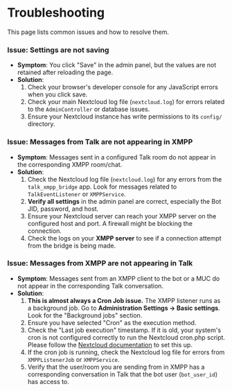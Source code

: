 # Troubleshooting

This page lists common issues and how to resolve them.

### Issue: Settings are not saving

- **Symptom**: You click "Save" in the admin panel, but the values are not retained after reloading the page.
- **Solution**: 
  1. Check your browser's developer console for any JavaScript errors when you click save.
  2. Check your main Nextcloud log file (`nextcloud.log`) for errors related to the `AdminController` or database issues.
  3. Ensure your Nextcloud instance has write permissions to its `config/` directory.

### Issue: Messages from Talk are not appearing in XMPP

- **Symptom**: Messages sent in a configured Talk room do not appear in the corresponding XMPP room/chat.
- **Solution**:
  1. Check the Nextcloud log file (`nextcloud.log`) for any errors from the `talk_xmpp_bridge` app. Look for messages related to `TalkEventListener` or `XMPPService`.
  2. **Verify all settings** in the admin panel are correct, especially the Bot JID, password, and host.
  3. Ensure your Nextcloud server can reach your XMPP server on the configured host and port. A firewall might be blocking the connection.
  4. Check the logs on your **XMPP server** to see if a connection attempt from the bridge is being made.

### Issue: Messages from XMPP are not appearing in Talk

- **Symptom**: Messages sent from an XMPP client to the bot or a MUC do not appear in the corresponding Talk conversation.
- **Solution**:
  1. **This is almost always a Cron Job issue.** The XMPP listener runs as a background job. Go to **Administration Settings -> Basic settings**. Look for the "Background jobs" section. 
  2. Ensure you have selected "Cron" as the execution method.
  3. Check the "Last job execution" timestamp. If it is old, your system's cron is not configured correctly to run the Nextcloud cron.php script. Please follow the [Nextcloud documentation](https://docs.nextcloud.com/server/latest/admin_manual/configuration_server/background_jobs_configuration.html) to set this up.
  4. If the cron job is running, check the Nextcloud log file for errors from `XMPPListenerJob` or `XMPPService`.
  5. Verify that the user/room you are sending from in XMPP has a corresponding conversation in Talk that the bot user (`bot_user_id`) has access to.
